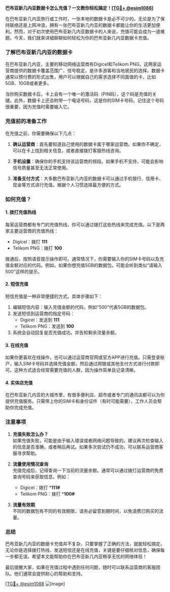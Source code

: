 **巴布亚新几内亚数据卡怎么充值？一文教你轻松搞定！[[TG💪+ @esim1088](https://t.me/s/esim1088)]**

在巴布亚新几内亚旅行或工作时，一张本地的数据卡是必不可少的。无论是为了保持联络还是上网冲浪，拥有一张巴布亚新几内亚的数据卡都能让你的生活更加便利。然而，对于初次使用巴布亚新几内亚数据卡的人来说，充值可能会成为一道难题。今天，我们就来详细聊聊如何轻松为你的巴布亚新几内亚数据卡充值。

### 了解巴布亚新几内亚的数据卡

在巴布亚新几内亚，主要的移动网络运营商有Digicel和Telikom PNG。这两家运营商提供的数据卡覆盖范围广、信号稳定，是许多游客和当地居民的选择。数据卡通常以预付费的形式出售，用户可以根据自己的需求选择不同面值的卡，比如5GB、10GB或者更多。

当你购买数据卡后，卡上会有一个唯一的激活码（PIN码），这个码是充值的关键。此外，数据卡上还会附带一个电话号码，这是你的SIM卡号码。记住这个号码很重要，因为充值时需要输入它。

### 充值前的准备工作

在充值之前，你需要确保以下几点：

1. **确认运营商**：首先要知道自己使用的数据卡属于哪家运营商。如果你不确定，可以在卡上找到相关信息，或者直接拨打客服热线咨询。
   
2. **手机设置**：确保你的手机支持该运营商的频段。如果手机不支持，可能会影响信号质量甚至无法正常使用。

3. **准备支付方式**：大多数巴布亚新几内亚的数据卡可以通过手机银行、信用卡、现金等方式进行充值。根据个人习惯选择最方便的方式。

### 如何充值？

#### 1. 拨打充值热线

每家运营商都有专门的充值热线，你可以通过拨打这些热线来完成充值。以下是两家主要运营商的充值热线：

- Digicel：拨打 **111**
- Telikom PNG：拨打 **100**

拨通后，按照语音提示操作即可。通常情况下，你需要输入你的SIM卡号码以及充值金额对应的代码。例如，如果你想充值5GB的数据包，可能会听到类似“请输入500”这样的提示。

#### 2. 短信充值

短信充值是一种非常便捷的方式。具体步骤如下：

1. 编辑短信内容：输入充值金额的代码，例如“500”代表5GB的数据包。
2. 发送短信到运营商的指定号码：
   - Digicel：发送到 **111**
   - Telikom PNG：发送到 **100**
3. 系统会自动回复是否充值成功，并告知剩余流量余额。

#### 3. 在线充值

如果你更喜欢在线操作，也可以通过运营商官网或官方APP进行充值。只需登录账户，输入SIM卡号码并选择充值金额，然后通过网银或其他支付方式进行付款即可。这种方式适合经常需要充值的人群，因为操作简单且记录清晰。

#### 4. 实体店充值

在巴布亚新几内亚的大城市里，有很多便利店、超市或者专门的通讯店都可以为你提供充值服务。只需带上你的SIM卡和身份证件（有时可能需要），工作人员会帮助你完成充值。

### 注意事项

1. **充值失败怎么办？**  
   如果充值失败，可能是由于输入错误或者网络问题导致的。建议再次检查输入的信息是否准确，或者稍后再试。如果多次尝试仍不成功，可以联系运营商客服寻求帮助。

2. **流量使用情况查询**  
   充值完成后，记得查询一下当前的流量余额。通常可以通过拨打运营商的免费查询号码来获取信息。例如：
   - Digicel：拨打 ***111#**
   - Telikom PNG：拨打 ***100#**

3. **流量有效期**  
   不同的数据包有不同的有效期限，请务必留意到期时间，以免浪费已购买的流量。

### 总结

巴布亚新几内亚的数据卡充值并不复杂，只要掌握了正确的方法，就能轻松搞定。无论你是选择拨打热线、发送短信还是在线充值，关键是要仔细核对信息，确保每一步都无误。希望本文能帮助你在巴布亚新几内亚畅享无忧的网络体验！

最后提醒大家，如果在充值过程中遇到任何问题，随时可以联系运营商的客服团队。他们通常会提供耐心的帮助和支持。

[[TG💪+ @esim1088](https://t.me/s/esim1088) ![Image](https://i.postimg.cc/4NQfJmqS/Snipaste-2025-05-13-00-14-12.png)]